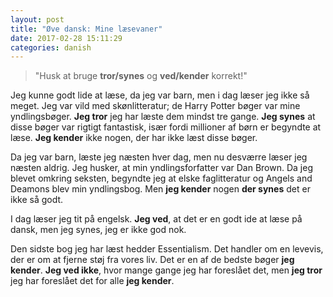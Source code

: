 ```yaml
---
layout: post
title: "Øve dansk: Mine læsevaner"
date: 2017-02-28 15:11:29
categories: danish
---
```


> "Husk at bruge **tror/synes** og **ved/kender** korrekt!"

Jeg kunne godt lide at læse, da jeg var barn, men i dag læser jeg ikke så meget. Jeg var vild med skønlitteratur; de Harry Potter bøger var mine yndlingsbøger. **Jeg tror** jeg har læste dem mindst tre gange. **Jeg synes** at disse bøger var rigtigt fantastisk, især fordi millioner af børn er begyndte at læse. **Jeg kender** ikke nogen, der har ikke læst disse bøger.

Da jeg var barn, læste jeg næsten hver dag, men nu desværre læser jeg næsten aldrig. Jeg husker, at min yndlingsforfatter var Dan Brown. Da jeg blevet omkring seksten, begyndte jeg at elske faglitteratur og Angels and Deamons blev min yndlingsbog. Men **jeg kender** nogen **der synes** det er ikke så godt.

I dag læser jeg tit på engelsk. **Jeg ved**, at det er en godt ide at læse på dansk, men jeg synes, jeg er ikke god nok. 

Den sidste bog jeg har læst hedder Essentialism. Det handler om en levevis, der er om at fjerne støj fra vores liv. Det er en af de bedste bøger **jeg kender**. **Jeg ved ikke**, hvor mange gange jeg har foreslået det, men **jeg tror** jeg har foreslået det for alle **jeg kender**.